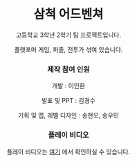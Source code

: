 <div align="center">
  <h1> 삼척 어드벤쳐 </h1>
  <p> 고등학교 3학년 2학기 팀 프로젝트입니다. </p>
  <p> 플랫포머 게임, 퍼즐, 전투가 섞여 있습니다. </p>
  
  <h3> 제작 참여 인원 </h3>
  <p>개발 : 이인환</p>
  <p>발표 및 PPT : 김경수</p>
  <p>기획 및 맵, 레벨 디자인 : 송현오, 송우민</p>

  
  <h3> 플레이 비디오 </h3>
  <p> 플레이 비디오는 <a href="https://www.youtube.com/watch?v=LQu5gajauW4">여기</a> 에서 확인하실 수 있습니다. </p>
</div>
